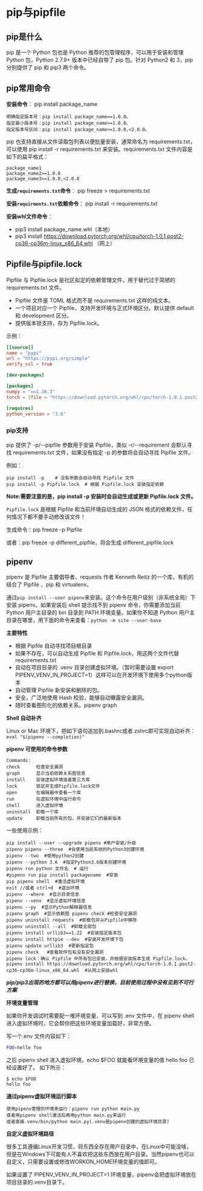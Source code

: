 # pip与pipfile


## pip是什么

pip 是一个 Python 包也是 Python 推荐的包管理程序，可以用于安装和管理 Python 包，Python 2.7.9+ 版本中已经自带了 pip 包。针对 Python2 和 3，pip 分别提供了 pip 和 pip3 两个命令。


## pip常用命令

**安装命令**： pip install package_name

    明确指定版本号：pip install package_name==1.0.0。
    指定最小版本号：pip install package_name>=1.0.0。
    指定版本号区间：pip install package_name>=1.0.0,<2.0.0。
    

pip 也支持直接从文件读取包列表以便批量安装，通常命名为 requirements.txt，可以使用 pip install -r requirements.txt 来安装。requirements.txt 文件内容是如下的扁平格式：

    package_name1
    package_name2>=1.0.0
    package_name3>=1.0.0,<2.0.0

**生成`requirements.txt`命令**： pip freeze > requirements.txt

**安装`requirments.txt`依赖命令**： pip install -r requirements.txt

**安装whl文件命令**： 
- pip3 install package_name.whl（本地） 
- pip3 install https://download.pytorch.org/whl/cpu/torch-1.0.1.post2-cp36-cp36m-linux_x86_64.whl （网上） 

## Pipfile与pipfile.lock

Pipfile 与 Pipfile.lock 是社区拟定的依赖管理文件，用于替代过于简陋的 requirements.txt 文件。

* Pipfile 文件是 TOML 格式而不是 requirements.txt 这样的纯文本。
* 一个项目对应一个 Pipfile，支持开发环境与正式环境区分。默认提供 default 和 development 区分。
* 提供版本锁支持，存为 Pipfile.lock。

示例：

```TOML 
[[source]]
name = "pypi"
url = "https://pypi.org/simple"
verify_ssl = true

[dev-packages]

[packages]
numpy = "==1.16.3"
torch = {file = "https://download.pytorch.org/whl/cpu/torch-1.0.1.post2-cp36-cp36m-linux_x86_64.whl"}

[requires]
python_version = "3.6"
```

### pip支持

pip 提供了 -p/--pipfile 参数用于安装 Pipfile，类似 -r/--requirement 会默认寻找 requirements.txt 文件，如果没有指定 -p 的参数将会自动寻找 Pipfile 文件。

例如：

    pip install -p    # 没有参数会自动寻找 Pipfile 文件
    pip install -p Pipfile.lock  # 根据 Pipfile.lock 安装指定依赖

**Note:需要注意的是，pip install -p 安装时会自动生成或更新 Pipfile.lock 文件。**

`Pipfile.lock` 是根据 Pipfile 和当前环境自动生成的 JSON 格式的依赖文件，任何情况下都不要手动修改该文件！

生成命令：pip freeze -p Pipfile

或者：pip freeze -p different_pipfile，将会生成 different_pipfile.lock

## pipenv

pipenv 是 Pipfile 主要倡导者、requests 作者 Kenneth Reitz 的一个库，有机的结合了 Pipfile 、pip 和 virtualenv。

通过```pip install --user pipenv```来安装。这个命令在用户级别（非系统全局）下安装 pipenv。如果安装后 shell 提示找不到 pipenv 命令，你需要添加当前 Python 用户主目录的 bin 目录到 PATH 环境变量。如果你不知道 Python 用户主目录在哪里，用下面的命令来查看：```python -m site --user-base```

**主要特性**

* 根据 Pipfile 自动寻找项目根目录
* 如果不存在，可以自动生成 Pipfile 和 Pipfile.lock，用这两个文件代替requirements.txt
* 自动在项目目录的 .venv 目录创建虚拟环境。（暂时需要设置 export PIPENV_VENV_IN_PROJECT=1）这样可以在开发环境下使用多个python版本
* 自动管理 Pipfile 新安装和删除的包。
* 安全，广泛地使用 Hash 校验，能够自动曝露安全漏洞。
* 随时查看图形化的依赖关系。pipenv graph

**Shell 自动补齐**

Linux or Mac 环境下，把如下语句追加到.bashrc或者.zshrc即可实现自动补齐：`eval "$(pipenv --completion)"`

**pipenv 可使用的命令参数**

    Commands:
    check      检查安全漏洞
    graph      显示当前依赖关系图信息
    install    安装虚拟环境或者第三方库
    lock       锁定并生成Pipfile.lock文件
    open       在编辑器中查看一个库
    run        在虚拟环境中运行命令 
    shell      进入虚拟环境
    uninstall  卸载一个库
    update     卸载当前所有的包，并安装它们的最新版本

一些使用示例：

    pip install --user --upgrade pipenv #用户安装/升级
    pipenv pipenv --three  #会使用当前系统的Python3创建环境 
    pipenv --two  #使用python2创建 
    pipenv --python 3.6  #指定Python3.6版本创建环境 
    pipenv run python 文件名  # 运行
    #pipenv run pip install packagename  #安装
    pip pipenv shell  #激活虚拟环境 
    exit //或者 ctrl+d  #退出环境
    pipenv --where  #显示目录信息 
    pipenv --venv  #显示虚拟环境信息 
    pipenv --py  #显示Python解释器信息 
    pipenv graph  #显示依赖图 pipenv check #检查安全漏洞 
    pipenv uninstall requests  #卸载包并从Pipfile中移除 
    pipenv uninstall --all  #卸载全部包
    pipenv install urllib3==1.22  #安装指定版本包
    pipenv install httpie --dev  #安装开发环境下包
    pipenv update urllib3  #更新指定包
    pipenv check   #查看软件包有没有安全漏洞
    pipenv lock：确认 Pipfile 中所有包已安装，并根据安装版本生成 Pipfile.lock。
    pipenv install https://download.pytorch.org/whl/cpu/torch-1.0.1.post2-cp36-cp36m-linux_x86_64.whl  #从网上安装whl

***pip/pip3出现的地方都可以用pipenv进行替换，目前使用过程中没有见到不可行方案***

**环境变量管理**

如果你开发调试时需要配一堆环境变量，可以写到 .env 文件中，在 pipenv shell 进入虚拟环境时，它会帮你把这些环境变量加载好，非常方便。

写一个.env 文件内容如下：

```bash
FOO=hello foo
```

之后 pipenv shell 进入虚拟环境，echo $FOO 就能看环境变量的值 hello foo 已经设置好了。
如下所示：

```
$ echo $FOO
hello foo
```

**通过pipenv虚拟环境运行脚本**

    使用pipenv管理的环境来运行：pipenv run python main.py  
    或者用pipenv shell激活后再用python main.py来运行
    或者直接.venv/bin/python main.py(.venv是pipenv创建的虚拟环境目录)

**自定义虚拟环境路径**

很多工具遵循Linux开发习惯，将东西全存在用户目录中，在Linux中可能没啥，但是在Windows下可能有人不喜欢把这些东西放在用户目录。当然pipenv也可以自定义，只需要设置或修改WORKON_HOME环境变量的值即可。

如果设置了 PIPENV_VENV_IN_PROJECT=1 环境变量，pipenv会把虚拟环境放在项目目录的.venv目录下。

